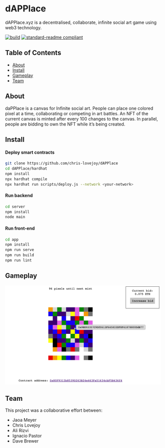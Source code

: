 # dAPPlace

dAPPlace.xyz is a decentralised, collaborate, infinite social art game using web3 technology.


[![build](https://github.com/meyer1994/ipgit/actions/workflows/build.yml/badge.svg)](https://github.com/meyer1994/ipgit/actions/workflows/build.yml)
[![standard-readme compliant](https://img.shields.io/badge/readme%20style-standard-brightgreen.svg?style=flat-square)](https://github.com/RichardLitt/standard-readme)


## Table of Contents

- [About](#about)
- [Install](#install)
- [Gameplay](#gameplay)
- [Team](#thanks)


## About

daPPlace is a canvas for Infinite social art. People can place one colored pixel at a time, collaborating or competing in art battles. An NFT of the current canvas is minted after every 100 changes to the canvas. In parallel, people are bidding to own the NFT while it’s being created. 


## Install

#### Deploy smart contracts

```sh
git clone https://github.com/chris-lovejoy/dAPPlace
cd dAPPlace/hardhat
npm install
npx hardhat compile
npx hardhat run scripts/deploy.js --network <your-network>
```


#### Run backend
```sh
cd server
npm install
node main
```


#### Run front-end

```sh
cd app
npm install
npm run serve
npm run build
npm run lint
```


## Gameplay
![](./hardhat/Website-screenshot.png)


## Team
This project was a collaborative effort between:
- Jaoa Meyer
- Chris Lovejoy
- Ali Rizvi
- Ignacio Pastor
- Dave Brewer
